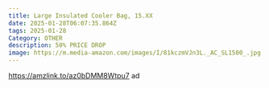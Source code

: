 ```yaml
---
title: Large Insulated Cooler Bag, 15.XX
date: 2025-01-28T06:07:35.864Z
tags: 2025-01-28
Category: OTHER
description: 50% PRICE DROP
image: https://m.media-amazon.com/images/I/81kczmVJn3L._AC_SL1500_.jpg
---
```

https://amzlink.to/az0bDMM8Wtpu7   ad